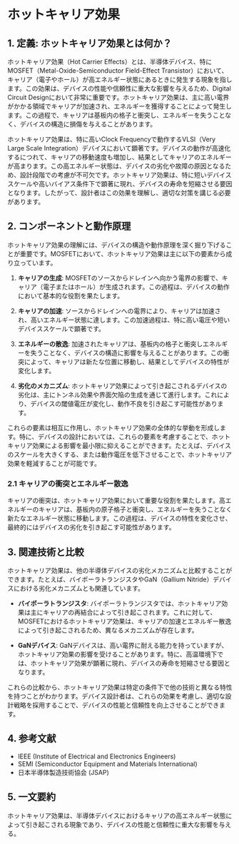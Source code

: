 # ホットキャリア効果

## 1. 定義: ホットキャリア効果とは何か？
ホットキャリア効果（Hot Carrier Effects）とは、半導体デバイス、特にMOSFET（Metal-Oxide-Semiconductor Field-Effect Transistor）において、キャリア（電子やホール）が高エネルギー状態にあるときに発生する現象を指します。この効果は、デバイスの性能や信頼性に重大な影響を与えるため、Digital Circuit Designにおいて非常に重要です。ホットキャリア効果は、主に高い電界がかかる領域でキャリアが加速され、エネルギーを獲得することによって発生します。この過程で、キャリアは基板内の格子と衝突し、エネルギーを失うことなく、デバイスの構造に損傷を与えることがあります。

ホットキャリア効果は、特に高いClock Frequencyで動作するVLSI（Very Large Scale Integration）デバイスにおいて顕著です。デバイスの動作が高速化するにつれて、キャリアの移動速度も増加し、結果としてキャリアのエネルギーが高まります。この高エネルギー状態は、デバイスの劣化や故障の原因となるため、設計段階での考慮が不可欠です。ホットキャリア効果は、特に短いデバイススケールや高いバイアス条件下で顕著に現れ、デバイスの寿命を短縮させる要因となります。したがって、設計者はこの効果を理解し、適切な対策を講じる必要があります。

## 2. コンポーネントと動作原理
ホットキャリア効果の理解には、デバイスの構造や動作原理を深く掘り下げることが重要です。MOSFETにおいて、ホットキャリア効果は主に以下の要素から成り立っています。

1. **キャリアの生成**: MOSFETのソースからドレインへ向かう電界の影響で、キャリア（電子またはホール）が生成されます。この過程は、デバイスの動作において基本的な役割を果たします。
   
2. **キャリアの加速**: ソースからドレインへの電界により、キャリアは加速され、高いエネルギー状態に達します。この加速過程は、特に高い電圧や短いデバイススケールで顕著です。

3. **エネルギーの散逸**: 加速されたキャリアは、基板内の格子と衝突しエネルギーを失うことなく、デバイスの構造に影響を与えることがあります。この衝突によって、キャリアは新たな位置に移動し、結果としてデバイスの特性が変化します。

4. **劣化のメカニズム**: ホットキャリア効果によって引き起こされるデバイスの劣化は、主にトンネル効果や界面欠陥の生成を通じて進行します。これにより、デバイスの閾値電圧が変化し、動作不良を引き起こす可能性があります。

これらの要素は相互に作用し、ホットキャリア効果の全体的な挙動を形成します。特に、デバイスの設計においては、これらの要素を考慮することで、ホットキャリア効果による影響を最小限に抑えることができます。たとえば、デバイスのスケールを大きくする、または動作電圧を低下させることで、ホットキャリア効果を軽減することが可能です。

### 2.1 キャリアの衝突とエネルギー散逸
キャリアの衝突は、ホットキャリア効果において重要な役割を果たします。高エネルギーのキャリアは、基板内の原子格子と衝突し、エネルギーを失うことなく新たなエネルギー状態に移動します。この過程は、デバイスの特性を変化させ、最終的にはデバイスの劣化を引き起こす可能性があります。

## 3. 関連技術と比較
ホットキャリア効果は、他の半導体デバイスの劣化メカニズムと比較することができます。たとえば、バイポーラトランジスタやGaN（Gallium Nitride）デバイスにおける劣化メカニズムとも関連しています。

- **バイポーラトランジスタ**: バイポーラトランジスタでは、ホットキャリア効果は主にキャリアの再結合によって引き起こされます。これに対して、MOSFETにおけるホットキャリア効果は、キャリアの加速とエネルギー散逸によって引き起こされるため、異なるメカニズムが存在します。

- **GaNデバイス**: GaNデバイスは、高い電界に耐える能力を持っていますが、ホットキャリア効果の影響を受けることがあります。特に、高温環境下では、ホットキャリア効果が顕著に現れ、デバイスの寿命を短縮させる要因となります。

これらの比較から、ホットキャリア効果は特定の条件下で他の技術と異なる特性を持つことがわかります。デバイス設計者は、これらの効果を考慮し、適切な設計戦略を採用することで、デバイスの性能と信頼性を向上させることができます。

## 4. 参考文献
- IEEE (Institute of Electrical and Electronics Engineers)
- SEMI (Semiconductor Equipment and Materials International)
- 日本半導体製造技術協会 (JSAP)

## 5. 一文要約
ホットキャリア効果は、半導体デバイスにおけるキャリアの高エネルギー状態によって引き起こされる現象であり、デバイスの性能と信頼性に重大な影響を与える。